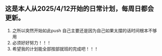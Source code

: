 ## 这是本人从2025/4/12开始的日常计划，每周日都会更新。

1. 之所以突然开始如此push 自己主要还是因为自己如果太摆的话时间根本不够用
2. 必须好好努力！！！
3. 希望我的计划能全部按部就班的完成吧！！！
